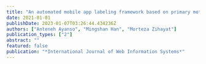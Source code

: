```yaml
---
title: "An automated mobile app labeling framework based on primary motivations for smartphone use"
date: 2021-01-01
publishDate: 2023-01-07T03:26:44.434236Z
authors: ["Anteneh Ayanso", "Mingshan Han", "Morteza Zihayat"]
publication_types: ["2"]
abstract: ""
featured: false
publication: "*International Journal of Web Information Systems*"
---
```


